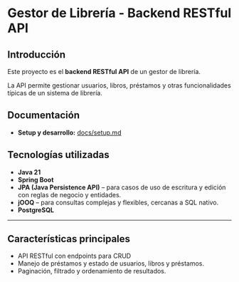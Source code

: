 # Gestor de Librería - Backend RESTful API

## Introducción

Este proyecto es el **backend RESTful API** de un gestor de librería.

La API permite gestionar usuarios, libros, préstamos y otras funcionalidades típicas de un sistema de librería.

## Documentación

- **Setup y desarrollo:** [docs/setup.md](docs/setup.md)

## Tecnologías utilizadas

- **Java 21**
- **Spring Boot**
- **JPA (Java Persistence API)** – para casos de uso de escritura y edición con reglas de negocio y entidades.
- **jOOQ** – para consultas complejas y flexibles, cercanas a SQL nativo.
- **PostgreSQL**

---

## Características principales

- API RESTful con endpoints para CRUD
- Manejo de préstamos y estado de usuarios, libros y préstamos.
- Paginación, filtrado y ordenamiento de resultados.